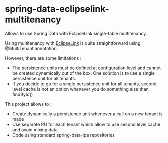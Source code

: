# spring-data-eclipselink-multitenancy

Allows to use Spring Data with EclipseLink single-table multitenancy.

Using multitenancy with <a href="http://www.eclipse.org/eclipselink">EclipseLink</a> is quite straightforward using @MultiTenant annotation.

However, there are some limitations :
- The persistence units must be defined at configuration level and cannot be created dynamically out of the box. One solution is to use a single persistence unit for all tenants.
- If you decide to go for a single persistence unit for all tenants, second level cache is not an option whenever you do something else than findById()

This project allows to :
- Create dynamically a persistence unit whenever a call on a new tenant is made
- Use separate PU for each tenant which allow to use second level cache and avoid mixing data
- Code using standard spring-data-jpa repositories
